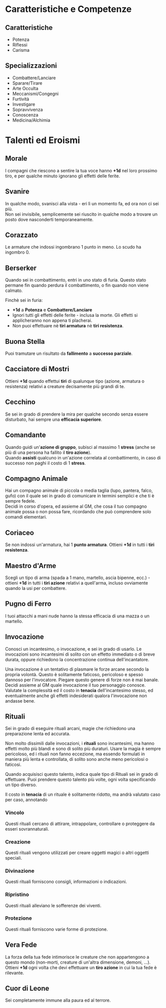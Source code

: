 # Caratteristiche e Competenze

## Caratteristiche

- Potenza
- Riflessi
- Carisma

## Specializzazioni

- Combattere/Lanciare
- Sparare/Tirare
- Arte Occulta
- Meccanismi/Congegni
- Furtività
- Investigare
- Sopravvivenza
- Conoscenza
- Medicina/Alchimia

# Talenti ed Eroismi

## Morale
I compagni che riescono a sentire la tua voce hanno **+1d** nel loro prossimo tiro, e per qualche minuto ignorano gli effetti delle ferite.

## Svanire
In qualche modo, svanisci alla vista - eri lì un momento fa, ed ora non ci sei più.  
Non sei invisibile, semplicemente sei riuscito in qualche modo a trovare un posto dove nasconderti temporaneamente.

## Corazzato
Le armature che indossi ingombrano 1 punto in meno. Lo scudo ha ingombro 0.

## Berserker
Quando sei in combattimento, entri in uno stato di furia. Questo stato permane fin quando perdura il combattimento, o fin quando non viene calmato.  

Finchè sei in furia:
- **+1d** a **Potenza** e **Combattere/Lanciare**
- Ignori tutti gli effetti delle ferite - inclusa la morte. Gli effetti si applicheranno non appena ti placherai.
- Non puoi effettuare nè **tiri armatura** nè **tiri resistenza**.

## Buona Stella
Puoi tramutare un risultato da **fallimento** a **successo parziale**.

## Cacciatore di Mostri
Ottieni **+1d** quando effettui **tiri** di qualunque tipo (azione, armatura o resistenza) relativi a creature decisamente più grandi di te.

## Cecchino
Se sei in grado di prendere la mira per qualche secondo senza essere disturbato, hai sempre una **efficacia superiore**.

## Comandante
Quando guidi un'**azione di gruppo**, subisci al massimo 1 **stress** (anche se più di una persona ha fallito il **tiro azione**).  
Quando **assisti** qualcuno in un'azione correlata al combattimento, in caso di successo non paghi il costo di 1 **stress**.

## Compagno Animale
Hai un compagno animale di piccola o media taglia (lupo, pantera, falco, gufo) con il quale sei in grado di comunicare in termini semplici e che ti è sempre fedele.  
Decidi in corso d'opera, ed assieme al GM, che cosa il tuo compagno animale possa o non possa fare, ricordando che può comprendere solo comandi elementari.

## Coriaceo
Se non indossi un'armatura, hai 1 **punto armatura**. Ottieni **+1d** in tutti i **tiri resistenza**.

## Maestro d'Arme
Scegli un tipo di arma (spada a 1 mano, martello, ascia bipenne, ecc.) - ottieni **+1d** in tutti i **tiri azione** relativi a quell'arma, incluso ovviamente quando la usi per combattere.

## Pugno di Ferro
I tuoi attacchi a mani nude hanno la stessa efficacia di una mazza o un martello.

## Invocazione
Conosci un incantesimo, o invocazione, e sei in grado di usarlo.
Le invocazioni sono incantesimi di solito con un effetto immediato o di breve durata, oppure richiedono la concentrazione continua dell'incantatore.

Una invocazione è un tentativo di plasmare le forze arcane secondo la propria volontà. Questo è solitamente faticoso, pericoloso e spesso dannoso per l'invocatore. Piegare questo genere di forze non è mai banale.  
Decidi assieme al GM quale invocazione il tuo personaggio conosce. Valutate la complessità ed il costo in **tenacia** dell'incantesimo stesso, ed eventualmente anche gli effetti indesiderati qualora l'invocazione non andasse bene.

## Rituali
Sei in grado di eseguire rituali arcani, magie che richiedono una preparazione lenta ed accurata.

Non molto dissimili dalle invocazioni, i **rituali** sono incantesimi, ma hanno effetti molto più blandi e sono di solito più duraturi.
Usare la magia è sempre pericoloso, ed i rituali non fanno eccezione, ma essendo formulati in maniera più lenta e controllata, di solito sono anche meno pericolosi o faticosi.

Quando acquisisci questo talento, indica quale tipo di Rituali sei in grado di effettuare. Puoi prendere questo talento più volte, ogni volta specificando un tipo diverso.

Il costo in **tenacia** di un rituale è solitamente ridotto, ma andrà valutato caso per caso, annotando

### Vincolo
Questi rituali cercano di attirare, intrappolare, controllare o proteggere da esseri sovrannaturali.

### Creazione
Questi rituali vengono utilizzati per creare oggetti magici o altri oggetti speciali.

### Divinazione
Questi rituali forniscono consigli, informazioni o indicazioni.

### Ripristino
Questi rituali alleviano le sofferenze dei viventi.

### Protezione
Questi rituali forniscono varie forme di protezione.

## Vera Fede
La forza della tua fede intimorisce le creature che non appartengono a questo mondo (non-morti, creature di un'altra dimensione, demoni, ...).
Ottieni **+1d** ogni volta che devi effettuare un **tiro azione** in cui la tua fede è rilevante.

## Cuor di Leone
Sei completamente immune alla paura ed al terrore.


